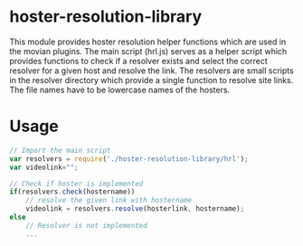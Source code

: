 # hoster-resolution-library
This module provides hoster resolution helper functions which are used in the movian plugins.
The main script (hrl.js) serves as a helper script which provides functions to check if a resolver
exists and select the correct resolver for a given host and resolve the link.
The resolvers are small scripts in the resolver directory which provide a single function to resolve 
site links. The file names have to be lowercase names of the hosters.

# Usage
```javascript
// Import the main script
var resolvers = require('./hoster-resolution-library/hrl');
var videolink="";

// Check if hoster is implemented
if(resolvers.check(hostername))
	// resolve the given link with hostername
	videolink = resolvers.resolve(hosterlink, hostername);
else
	// Resolver is not implemented
	...
```
